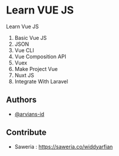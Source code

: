 # Learn VUE JS

Learn Vue JS

1. Basic Vue JS
2. JSON
3. Vue CLI
4. Vue Composition API
5. Vuex
6. Make Project Vue
7. Nuxt JS
8. Integrate With Laravel

## Authors

- [@arvians-id](https://www.github.com/arvians-id)

## Contribute

- Saweria : https://saweria.co/widdyarfian
